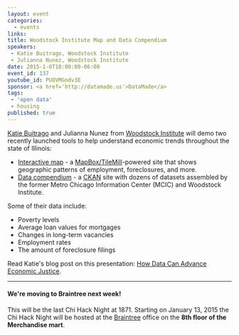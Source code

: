 ```yaml
---
layout: event
categories: 
  - events
links:
title: Woodstock Institute Map and Data Compendium
speakers:
 - Katie Buitrago, Woodstock Institute
 - Julianna Nunez, Woodstock Institute
date: 2015-1-6T18:00:00-06:00
event_id: 137
youtube_id: PUOVMGndv3E
sponsor: <a href='http://datamade.us'>DataMade</a>
tags: 
 - 'open data'
 - housing
published: true
---
```


[Katie Buitrago](https://twitter.com/katiebuitrago) and Julianna Nunez from [Woodstock Institute](http://www.woodstockinst.org/) will demo two recently launched tools to help understand economic trends throughout the state of Illinois:

* [Interactive map](http://www.woodstockinst.org/content/woodstock-institute-interactive-map) - a [MapBox/TileMill](https://www.mapbox.com/tilemill/)-powered site that shows geographic patterns of employment, foreclosures, and more.
* [Data compendium](http://compendium.woodstockinst.org/) - a [CKAN](http://ckan.org/) site with dozens of datasets assembled by the former Metro Chicago Information Center (MCIC) and Woodstock Institute. 

Some of their data include: 

* Poverty levels
* Average loan values for mortgages
* Changes in long-term vacancies
* Employment rates
* The amount of foreclosure filings

Read Katie's blog post on this presentation: [How Data Can Advance Economic Justice](http://civictechvoices.tumblr.com/post/109276781677/how-data-can-advance-economic-justice).

---

#### We're moving to Braintree next week!

This will be the last Chi Hack Night at 1871. Starting on January 13, 2015 the Chi Hack Night will be hosted at the [Braintree](https://www.braintreepayments.com/) office on the **8th floor of the Merchandise mart**.